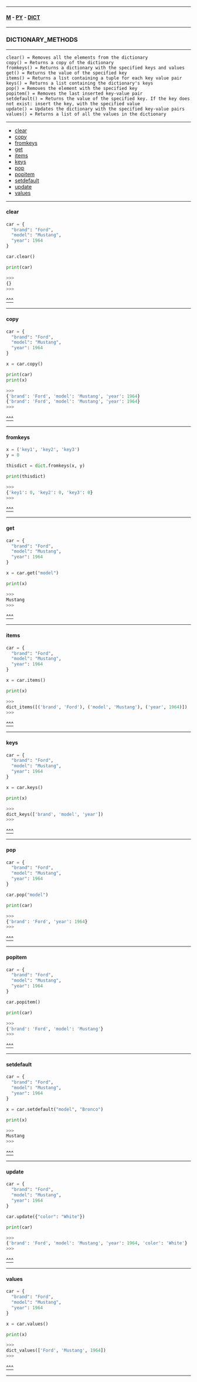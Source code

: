 
---

#### [M](https://github.com/ttltrk/TTT/blob/master/menu.md) - [PY](https://github.com/ttltrk/TTT/blob/master/PY/PY.md) - [DICT](https://github.com/ttltrk/TTT/blob/master/PY/ARRAYS/DICT/DICT.md)

---

### DICTIONARY_METHODS

---

```
clear() = Removes all the elements from the dictionary
copy() = Returns a copy of the dictionary
fromkeys() = Returns a dictionary with the specified keys and values
get() = Returns the value of the specified key
items() = Returns a list containing a tuple for each key value pair
keys() = Returns a list containing the dictionary's keys
pop() = Removes the element with the specified key
popitem() = Removes the last inserted key-value pair
setdefault() = Returns the value of the specified key. If the key does not exist: insert the key, with the specified value
update() = Updates the dictionary with the specified key-value pairs
values() = Returns a list of all the values in the dictionary
```

---

* [clear](#clear)
* [copy](#copy)
* [fromkeys](#fromkeys)
* [get](#get)
* [items](#items)
* [keys](#keys)
* [pop](#pop)
* [popitem](#popitem)
* [setdefault](#setdefault)
* [update](#update)
* [values](#values)

---

#### clear

```py
car = {
  "brand": "Ford",
  "model": "Mustang",
  "year": 1964
}

car.clear()

print(car)

>>>
{}
>>>
```

[^^^](#DICTIONARY_METHOD)

---

#### copy

```py
car = {
  "brand": "Ford",
  "model": "Mustang",
  "year": 1964
}

x = car.copy()

print(car)
print(x)

>>>
{'brand': 'Ford', 'model': 'Mustang', 'year': 1964}
{'brand': 'Ford', 'model': 'Mustang', 'year': 1964}
>>>
```

[^^^](#DICTIONARY_METHOD)

---

#### fromkeys

```py
x = ('key1', 'key2', 'key3')
y = 0

thisdict = dict.fromkeys(x, y)

print(thisdict)

>>>
{'key1': 0, 'key2': 0, 'key3': 0}
>>>
```

[^^^](#DICTIONARY_METHOD)

---

#### get

```py
car = {
  "brand": "Ford",
  "model": "Mustang",
  "year": 1964
}

x = car.get("model")

print(x)

>>>
Mustang
>>>
```

[^^^](#DICTIONARY_METHOD)

---

#### items

```py
car = {
  "brand": "Ford",
  "model": "Mustang",
  "year": 1964
}

x = car.items()

print(x)

>>>
dict_items([('brand', 'Ford'), ('model', 'Mustang'), ('year', 1964)])
>>>
```

[^^^](#DICTIONARY_METHOD)

---

#### keys

```py
car = {
  "brand": "Ford",
  "model": "Mustang",
  "year": 1964
}

x = car.keys()

print(x)

>>>
dict_keys(['brand', 'model', 'year'])
>>>
```

[^^^](#DICTIONARY_METHOD)

---

#### pop

```py
car = {
  "brand": "Ford",
  "model": "Mustang",
  "year": 1964
}

car.pop("model")

print(car)

>>>
{'brand': 'Ford', 'year': 1964}
>>>
```

[^^^](#DICTIONARY_METHOD)

---

#### popitem

```py
car = {
  "brand": "Ford",
  "model": "Mustang",
  "year": 1964
}

car.popitem()

print(car)

>>>
{'brand': 'Ford', 'model': 'Mustang'}
>>>
```

[^^^](#DICTIONARY_METHOD)

---

#### setdefault

```py
car = {
  "brand": "Ford",
  "model": "Mustang",
  "year": 1964
}

x = car.setdefault("model", "Bronco")

print(x)

>>>
Mustang
>>>
```

[^^^](#DICTIONARY_METHOD)

---

#### update

```py
car = {
  "brand": "Ford",
  "model": "Mustang",
  "year": 1964
}

car.update({"color": "White"})

print(car)

>>>
{'brand': 'Ford', 'model': 'Mustang', 'year': 1964, 'color': 'White'}
>>>
```

[^^^](#DICTIONARY_METHOD)

---

#### values

```py
car = {
  "brand": "Ford",
  "model": "Mustang",
  "year": 1964
}

x = car.values()

print(x)

>>>
dict_values(['Ford', 'Mustang', 1964])
>>>
```

[^^^](#DICTIONARY_METHOD)

---
